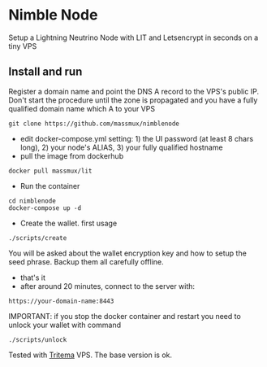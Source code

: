 # Nimble Node

Setup a Lightning Neutrino Node with LIT and Letsencrypt in seconds on a tiny VPS

## Install and run

Register a domain name and point the DNS A record to the VPS's public IP. Don't start the procedure until the zone is propagated and you have a fully qualified domain name which A to your VPS

```
git clone https://github.com/massmux/nimblenode
```

- edit docker-compose.yml setting: 1) the UI password (at least 8 chars long), 2) your node's ALIAS, 3) your fully qualified hostname
- pull the image from dockerhub

```
docker pull massmux/lit
```

- Run the container

```
cd nimblenode
docker-compose up -d
```

- Create the wallet. first usage

```
./scripts/create
```

You will be asked about the wallet encryption key and how to setup the seed phrase. Backup them all carefully offline.

- that's it
- after around 20 minutes, connect to the server with:

```
https://your-domain-name:8443
```

IMPORTANT: if you stop the docker container and restart you need to unlock your wallet with command

```
./scripts/unlock
```

Tested with [Tritema](https://tritema.ch) VPS. The base version is ok.
